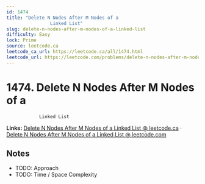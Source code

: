 ```yaml
--- 
id: 1474
title: "Delete N Nodes After M Nodes of a
                Linked List"
slug: delete-n-nodes-after-m-nodes-of-a-linked-list
difficulty: Easy
lock: Prime
source: leetcode.ca
leetcode_ca_url: https://leetcode.ca/all/1474.html
leetcode_url: https://leetcode.com/problems/delete-n-nodes-after-m-nodes-of-a-linked-list/
---
```


# 1474. Delete N Nodes After M Nodes of a
                Linked List

**Links:** [Delete N Nodes After M Nodes of a
                Linked List @ leetcode.ca](https://leetcode.ca/all/1474.html) · [Delete N Nodes After M Nodes of a
                Linked List @ leetcode.com](https://leetcode.com/problems/delete-n-nodes-after-m-nodes-of-a-linked-list/)

## Notes
- TODO: Approach
- TODO: Time / Space Complexity

